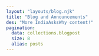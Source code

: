 ```yaml
---
layout: "layouts/blog.njk"
title: "Blog and Announcements"
des: "More IndiaAsksWhy content!"
pagination:
  data: collections.blogpost
  size: 8
  alias: posts
---
```


